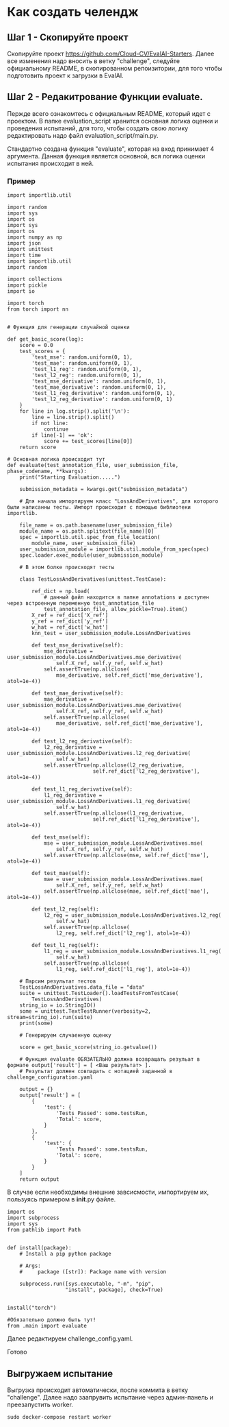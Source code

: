 # Как создать челендж

## Шаг 1 - Скопируйте проект
Скопируйте проект https://github.com/Cloud-CV/EvalAI-Starters. Далее все изменения надо вносить в ветку "challenge", следуйте официальному README, в скопированном репоизитории, для того чтобы подготовить проект к загрузки в EvalAI.

## Шаг 2 - Редакитрование Функции evaluate.
Пержде всего ознакомтесь с официальным README, который идет с проектом. В папке evaluation_script хранится основная логика оценки и проведения испытаний, для того, чтобы создать свою логику редактировать надо файл evaluation_script/main.py.

Стандартно создана функция "evaluate", которая на вход принимает 4 аргумента. Данная функция является основной, вся логика оценки испытания происходит в ней.

### Пример
```
import importlib.util

import random
import sys
import os
import sys
import os
import numpy as np
import json
import unittest
import time
import importlib.util
import random

import collections
import pickle
import io

import torch
from torch import nn


# Функция для генерации случайной оценки

def get_basic_score(log):
    score = 0.0
    test_scores = {
        'test_mse': random.uniform(0, 1),
        'test_mae': random.uniform(0, 1),
        'test_l1_reg': random.uniform(0, 1),
        'test_l2_reg': random.uniform(0, 1),
        'test_mse_derivative': random.uniform(0, 1),
        'test_mae_derivative': random.uniform(0, 1),
        'test_l1_reg_derivative': random.uniform(0, 1),
        'test_l2_reg_derivative': random.uniform(0, 1)
    }
    for line in log.strip().split('\n'):
        line = line.strip().split()
        if not line:
            continue
        if line[-1] == 'ok':
            score += test_scores[line[0]]
    return score

# Основная логика происходит тут 
def evaluate(test_annotation_file, user_submission_file, phase_codename, **kwargs):
    print("Starting Evaluation.....")

    submission_metadata = kwargs.get("submission_metadata")
    
    # Для начала импортируем класс "LossAndDerivatives", для которого были написанны тесты. Импорт происходит с помощью библиотеки importlib.
    
    file_name = os.path.basename(user_submission_file)
    module_name = os.path.splitext(file_name)[0]
    spec = importlib.util.spec_from_file_location(
        module_name, user_submission_file)
    user_submission_module = importlib.util.module_from_spec(spec)
    spec.loader.exec_module(user_submission_module)

    # В этом болке происходят тесты
    
    class TestLossAndDerivatives(unittest.TestCase):

        ref_dict = np.load(
            # данный файл находится в папке annotations и доступен через встроенную переменную test_annotation_file
            test_annotation_file, allow_pickle=True).item()
        X_ref = ref_dict['X_ref']
        y_ref = ref_dict['y_ref']
        w_hat = ref_dict['w_hat']
        knn_test = user_submission_module.LossAndDerivatives

        def test_mse_derivative(self):
            mse_derivative = user_submission_module.LossAndDerivatives.mse_derivative(
                self.X_ref, self.y_ref, self.w_hat)
            self.assertTrue(np.allclose(
                mse_derivative, self.ref_dict['mse_derivative'], atol=1e-4))

        def test_mae_derivative(self):
            mae_derivative = user_submission_module.LossAndDerivatives.mae_derivative(
                self.X_ref, self.y_ref, self.w_hat)
            self.assertTrue(np.allclose(
                mae_derivative, self.ref_dict['mae_derivative'], atol=1e-4))

        def test_l2_reg_derivative(self):
            l2_reg_derivative = user_submission_module.LossAndDerivatives.l2_reg_derivative(
                self.w_hat)
            self.assertTrue(np.allclose(l2_reg_derivative,
                            self.ref_dict['l2_reg_derivative'], atol=1e-4))

        def test_l1_reg_derivative(self):
            l1_reg_derivative = user_submission_module.LossAndDerivatives.l1_reg_derivative(
                self.w_hat)
            self.assertTrue(np.allclose(l1_reg_derivative,
                            self.ref_dict['l1_reg_derivative'], atol=1e-4))

        def test_mse(self):
            mse = user_submission_module.LossAndDerivatives.mse(
                self.X_ref, self.y_ref, self.w_hat)
            self.assertTrue(np.allclose(mse, self.ref_dict['mse'], atol=1e-4))

        def test_mae(self):
            mae = user_submission_module.LossAndDerivatives.mae(
                self.X_ref, self.y_ref, self.w_hat)
            self.assertTrue(np.allclose(mae, self.ref_dict['mae'], atol=1e-4))

        def test_l2_reg(self):
            l2_reg = user_submission_module.LossAndDerivatives.l2_reg(
                self.w_hat)
            self.assertTrue(np.allclose(
                l2_reg, self.ref_dict['l2_reg'], atol=1e-4))

        def test_l1_reg(self):
            l1_reg = user_submission_module.LossAndDerivatives.l1_reg(
                self.w_hat)
            self.assertTrue(np.allclose(
                l1_reg, self.ref_dict['l1_reg'], atol=1e-4))

    # Парсим результат тестов
    TestLossAndDerivatives.data_file = "data"
    suite = unittest.TestLoader().loadTestsFromTestCase(
        TestLossAndDerivatives)
    string_io = io.StringIO()
    some = unittest.TextTestRunner(verbosity=2, stream=string_io).run(suite)
    print(some)
    
    # Генерируем случаенную оценку
    
    score = get_basic_score(string_io.getvalue())
    
    # Функция evaluate ОБЯЗАТЕЛЬНО должна возвращать резульат в формате output['result'] = [ <Ваш результат> ]. 
    # Результат должен совпадать с нотацией заданной в challenge_configuration.yaml
     
    output = {}
    output['result'] = [
        {
            'test': {
                'Tests Passed': some.testsRun,
                'Total': score,
            }
        },
        {
            'test': {
                'Tests Passed': some.testsRun,
                'Total': score,
            }
        }
    ]
    return output

```
В случае если необходимы внешние завсисмости, импортируем их, пользуясь примером в __init__.py файле.
```
import os
import subprocess
import sys
from pathlib import Path


def install(package):
    # Install a pip python package

    # Args:
    #     package ([str]): Package name with version

    subprocess.run([sys.executable, "-m", "pip",
                   "install", package], check=True)


install("torch")

#Обязательно должно быть тут!
from .main import evaluate
```

Далее редактируем challenge_config.yaml.

Готово

## Выгружаем испытание

Выгрузка происходит автоматически, после коммита в ветку "challenge". Далее надо заапрувить испытание через админ-панель и преезапустить worker.
```
sudo docker-compose restart worker
```
